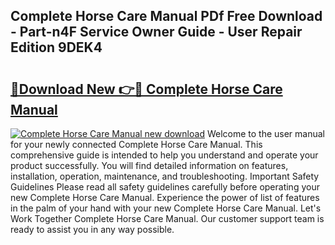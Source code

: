 ## Complete Horse Care Manual PDf Free Download - Part-n4F Service Owner Guide - User Repair Edition 9DEK4

# <h2><a href="http://cf16126.oget.top/?id=Complete+Horse+Care+Manual">🔗Download New 👉🔴 Complete Horse Care Manual</a></h2>

[![Complete Horse Care Manual new download](https://i.imgur.com/5g1atiW.png)](http://cf16126.oget.top/?id=Complete+Horse+Care+Manual)
Welcome to the user manual for your newly connected Complete Horse Care Manual. This comprehensive guide is intended to help you understand and operate your product successfully. You will find detailed information on features, installation, operation, maintenance, and troubleshooting. Important Safety Guidelines Please read all safety guidelines carefully before operating your new Complete Horse Care Manual. Experience the power of list of features in the palm of your hand with your new Complete Horse Care Manual. Let's Work Together Complete Horse Care Manual. Our customer support team is ready to assist you in any way possible.
